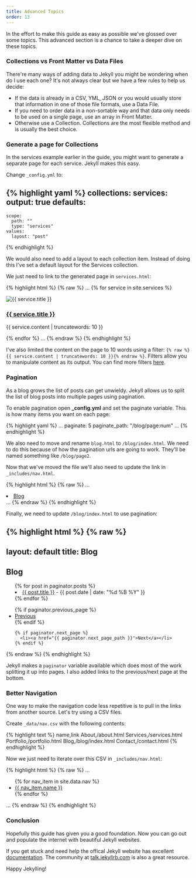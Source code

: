 ```yaml
---
title: Advanced Topics
order: 13
---
```

In the effort to make this guide as easy as possible we've glossed over some topics. This advanced section is a chance to take a deeper dive on these topics.

### Collections vs Front Matter vs Data Files

There're many ways of adding data to Jekyll you might be wondering when do I use each one? It's not always clear but we have a few rules to help us decide:

* If the data is already in a CSV, YML, JSON or you would usually store that information in one of those file formats, use a Data File.
* If you need to order data in a non-sortable way and that data only needs to be used on a single page, use an array in Front Matter.
* Otherwise use a Collection. Collections are the most flexible method and is usually the best choice.

### Generate a page for Collections

In the services example earlier in the guide, you might want to generate a separate page for each service. Jekyll makes this easy.

Change `_config.yml` to:

{% highlight yaml %}
collections:
  services:
    output: true
defaults:
  -
    scope:
      path: ""
      type: "services"
    values:
      layout: "post"
{% endhighlight %}

We would also need to add a layout to each collection item. Instead of doing this I've set a default layout for the Services collection.

We just need to link to the generated page in `services.html`:

{% highlight html %}
{% raw %}
...
{% for service in site.services %}
  <div class="col-lg-3 col-md-6 text-center">
    <div class="service-box">
      <img src="{{ service.image_path }}" alt="{{ service.title }}"/>
      <h3><a href="{{ service.url }}">{{ service.title }}</a></h3>
      <p class="text-muted">{{ service.content | truncatewords: 10 }}</p>
    </div>
  </div>
{% endfor %}
...
{% endraw %}
{% endhighlight %}

I've also limited the content on the page to 10 words using a filter: `{% raw %}{{ service.content | truncatewords: 10 }}{% endraw %}`. Filters allow you to manipulate content as its output. You can find more filters [here](https://github.com/Shopify/liquid/wiki/Liquid-for-Designers).

### Pagination

As a blog grows the list of posts can get unwieldy. Jekyll allows us to split the list of blog posts into multiple pages using pagination.

To enable pagination open **_config.yml** and set the paginate variable. This is how many items you want on each page:

{% highlight yaml %}
...
paginate: 5
paginate_path: "/blog/page:num"
...
{% endhighlight %}

We also need to move and rename `blog.html` to `/blog/index.html`. We need to do this because of how the pagination urls are going to work. They'll be named something like `/blog/page2`.

Now that we've moved the file we'll also need to update the link in `_includes/nav.html`.

{% highlight html %}
{% raw %}
...
<li {% if page.url == "/blog/index.html" %} class="active" {% endif %}>
  <a href="/blog/">Blog</a>
</li>
...
{% endraw %}
{% endhighlight %}

Finally, we need to update `/blog/index.html` to use pagination:

{% highlight html %}
{% raw %}
---
layout: default
title: Blog
---
<section class="bg-dark">
  <div class="text-center">
    <h1>Blog</h1>
  </div>
</section>

<section>
  <div class="container">
    <div class="row">
      <div class="text-center">
        <ul style="list-style-position: inside">
           {% for post in paginator.posts %}
             <li>
               <a href="{{ post.url }}">{{ post.title }}</a> - {{ post.date | date: "%d %B %Y" }}
             </li>
           {% endfor %}
        </ul>
      </div>
    </div>
  </div>
</section>

<nav>
  <ul class="pager">
    {% if paginator.previous_page %}
      <li><a href="{{ paginator.previous_page_path }}">Previous</a></li>
    {% endif %}

    {% if paginator.next_page %}
      <li><a href="{{ paginator.next_page_path }}">Next</a></li>
    {% endif %}
  </ul>
</nav>
{% endraw %}
{% endhighlight %}

Jekyll makes a `paginator` variable available which does most of the work splitting it up into pages. I also added links to the previous/next page at the bottom.

### Better Navigation

One way to make the navigation code less repetitive is to pull in the links from another source. Let's try using a CSV files.

Create `_data/nav.csv` with the following contents:

{% highlight text %}
name,link
About,/about.html
Services,/services.html
Portfolio,/portfolio.html
Blog,/blog/index.html
Contact,/contact.html
{% endhighlight %}

Now we just need to iterate over this CSV in `_includes/nav.html`:

{% highlight html %}
{% raw %}
...
<ul class="nav navbar-nav navbar-right">
  {% for nav_item in site.data.nav %}
    <li {% if page.url == nav_item.link %} class="active" {% endif %}>
      <a href="{{ nav_item.link }}">{{ nav_item.name }}</a>
    </li>
  {% endfor %}
</ul>
...
{% endraw %}
{% endhighlight %}

### Conclusion

Hopefully this guide has given you a good foundation. Now you can go out and populate the internet with beautiful Jekyll websites.

If you get stuck and need help the offical Jekyll website has excellent [documentation](http://jekyllrb.com/docs/home/). The community at [talk.jekyllrb.com](http://talk.jekyllrb.com) is also a great resource.

Happy Jekylling!
